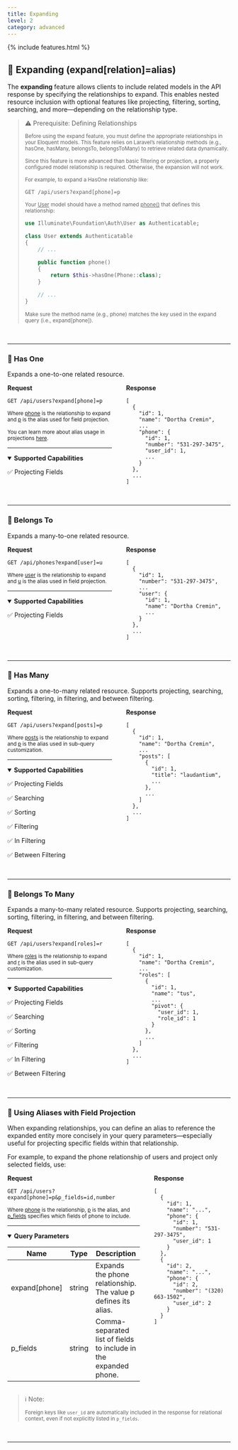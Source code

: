 ```yaml
---
title: Expanding
level: 2
category: advanced
---
```


{% include features.html %}

## 🔗 Expanding (expand[relation]=alias)

The **expanding** feature allows clients to include related models in the API response by specifying the relationships to expand. This enables nested resource inclusion with optional features like projecting, filtering, sorting, searching, and more—depending on the relationship type.

> ⚠️ Prerequisite: Defining Relationships
>
> <sup>Before using the expand feature, you must define the appropriate relationships in your Eloquent models. This feature relies on Laravel’s relationship methods (e.g., hasOne, hasMany, belongsTo, belongsToMany) to retrieve related data dynamically.</sup>
>
> <sup>Since this feature is more advanced than basic filtering or projection, a properly configured model relationship is required. Otherwise, the expansion will not work.</sup>
>
> <sup>For example, to expand a HasOne relationship like:</sup>
>
> <pre class="highlight"><code>GET /api/users?expand[phone]=p</code></pre>
>
> <sup>Your <ins>User</ins> model should have a method named <ins>phone()</ins> that defines this relationship:</sup>
>
> ```php
> use Illuminate\Foundation\Auth\User as Authenticatable;
>
> class User extends Authenticatable
> {
>     // ...
>
>     public function phone()
>     {
>         return $this->hasOne(Phone::class);
>     }
>
>     // ...
> }
> ```
>
> <sup>Make sure the method name (e.g., phone) matches the key used in the expand query (i.e., expand[phone]).</sup>

<br>

---

### 🔗 Has One

Expands a one-to-one related resource.

<div style="display: flex; gap: 2rem; align-items: flex-start;" class="req-res">

<div style="flex: 1;" class="highlight">
<strong>Request</strong>

<pre class="highlight"><code>GET /api/users?expand[phone]=p</code></pre>

<sup>Where <ins>phone</ins> is the relationship to expand and <ins>p</ins> is the alias used for field projection.</sup>

<sup>You can learn more about alias usage in projections [here](#using-aliases-with-field-projection).</sup>

---

<details open class="sup">
<summary><strong>Supported Capabilities</strong></summary>

✅ Projecting Fields
</details>

</div>

<div style="flex: 1;">
<strong>Response</strong>

<pre><code>[
  {
    "id": 1,
    "name": "Dortha Cremin",
    ...
    "phone": {
      "id": 1,
      "number": "531-297-3475",
      "user_id": 1,
      ...
    }
  },
  ...
]
</code></pre>
</div>

</div>

<br>

---

### 🔗 Belongs To

Expands a many-to-one related resource.

<div style="display: flex; gap: 2rem; align-items: flex-start;" class="req-res">

<div style="flex: 1;" class="highlight">
<strong>Request</strong>

<pre class="highlight"><code>GET /api/phones?expand[user]=u</code></pre>

<sup>Where <ins>user</ins> is the relationship to expand and <ins>u</ins> is the alias used in field projection.</sup>

---

<details open class="sup">
<summary><strong>Supported Capabilities</strong></summary>

✅ Projecting Fields
</details>

</div>

<div style="flex: 1;">
<strong>Response</strong>

<pre><code>[
  {
    "id": 1,
    "number": "531-297-3475",
    ...
    "user": {
      "id": 1,
      "name": "Dortha Cremin",
      ...
    }
  },
  ...
]
</code></pre>
</div>

</div>

<br>

---

### 🔗 Has Many

Expands a one-to-many related resource. Supports projecting, searching, sorting, filtering, in filtering, and between filtering.

<div style="display: flex; gap: 2rem; align-items: flex-start;" class="req-res">

<div style="flex: 1;" class="highlight">
<strong>Request</strong>

<pre class="highlight"><code>GET /api/users?expand[posts]=p</code></pre>

<sup>Where <ins>posts</ins> is the relationship to expand and <ins>p</ins> is the alias used in sub-query customization.</sup>

---

<details open class="sup">
<summary><strong>Supported Capabilities</strong></summary>

✅ Projecting Fields

✅ Searching

✅ Sorting

✅ Filtering

✅ In Filtering

✅ Between Filtering

</details>

</div>

<div style="flex: 1;">
<strong>Response</strong>

<pre><code>[
  {
    "id": 1,
    "name": "Dortha Cremin",
    ...
    "posts": [
      {
        "id": 1,
        "title": "laudantium",
        ...
      },
      ...
    ]
  },
  ...
]
</code></pre>
</div>

</div>

<br>

---

### 🔗 Belongs To Many

Expands a many-to-many related resource. Supports projecting, searching, sorting, filtering, in filtering, and between filtering.

<div style="display: flex; gap: 2rem; align-items: flex-start;" class="req-res">

<div style="flex: 1;" class="highlight">
<strong>Request</strong>

<pre class="highlight"><code>GET /api/users?expand[roles]=r</code></pre>

<sup>Where <ins>roles</ins> is the relationship to expand and <ins>r</ins> is the alias used in sub-query customization.</sup>

---

<details open class="sup">
<summary><strong>Supported Capabilities</strong></summary>

✅ Projecting Fields

✅ Searching

✅ Sorting

✅ Filtering

✅ In Filtering

✅ Between Filtering

</details>

</div>

<div style="flex: 1;">
<strong>Response</strong>

<pre><code>[
  {
    "id": 1,
    "name": "Dortha Cremin",
    ...
    "roles": [
      {
        "id": 1,
        "name": "tus",
        ...
        "pivot": {
          "user_id": 1,
          "role_id": 1
        }
      },
      ...
    ]
  },
  ...
]
</code></pre>
</div>

</div>

<br>

---

### 🔗 Using Aliases with Field Projection

When expanding relationships, you can define an alias to reference the expanded entity more concisely in your query parameters—especially useful for projecting specific fields within that relationship.

For example, to expand the phone relationship of users and project only selected fields, use:

<div style="display: flex; gap: 2rem; align-items: flex-start;" class="req-res">

<div style="flex: 1;" class="highlight">
<strong>Request</strong>

<pre class="highlight"><code>GET /api/users?expand[phone]=p&p_fields=id,number</code></pre>

<sup>Where <ins>phone</ins> is the relationship, <ins>p</ins> is the alias, and <ins>p_fields</ins> specifies which fields of phone to include.</sup>

---

<details open class="sup">
<summary><strong>Query Parameters</strong></summary>

| Name          | Type   | Description                                                      |
|---------------|--------|------------------------------------------------------------------|
| expand[phone] | string | Expands the phone relationship. The value p defines its alias.   |
| p_fields      | string | Comma-separated list of fields to include in the expanded phone. |
</details>

</div>

<div style="flex: 1;">
<strong>Response</strong>

<pre><code>[
  {
    "id": 1,
    "name": "...",
    "phone": {
      "id": 1,
      "number": "531-297-3475",
      "user_id": 1
    }
  },
  {
    "id": 2,
    "name": "...",
    "phone": {
      "id": 2,
      "number": "(320) 663-1502",
      "user_id": 2
    }
  }
]
</code></pre>
</div>

</div>

> ℹ️ Note:
>
> <sup>Foreign keys like <code>user_id</code> are automatically included in the response for relational context, even if not explicitly listed in <code>p_fields</code>.</sup>

<br>

---
